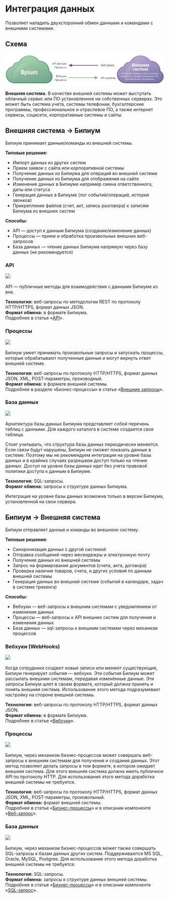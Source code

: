 # Интеграция данных

Позволяет наладить двухсторонний обмен данными и командами с внешними системами.

## Схема

![](../.gitbook/assets/integration-data-scheme.png)

**Внешняя система.** В качестве внешней системы может выступать облачный сервис или ПО установленное на собственных серверах. Это может быть система учета, системы телефонии, бухгалтерские программы, профессиональное и отраслевое ПО, а также интернет сервисы, социсети, корпоративные системы и сайты.

## Внешняя система → Бипиум

Бипиум принимает данные/команды из внешней системы.

**Типовые решения:**

* Импорт данных из других систем
* Прием заявок с сайта или корпоративной системы
* Получение данных из Бипиума для операций во внешней системе
* Получение данных из Бипиума для отображения на сайте
* Изменение данных в Бипиуме например смена ответственного, даты или статуса
* Генерация данных в Бипиуме (лог событий/операций, история звонков)
* Прикрепление файлов (счет, акт, запись разговора) к записям Бипиума из внешних систем&#x20;

**Способы:**

* API — доступ к данным Бипиума (создание/изменение данных)
* Процессы — прием и обработка произвольных внешних веб-запросов
* База данных — чтение данных Бипиума напрямую через базу данных (не рекомендуется)

### API

![](../.gitbook/assets/bpium\_get\_api.png)

API — публичные методы для взаимодействия с данными Бипиуме из вне.

**Технология:** веб-запросы по методологии REST по протоколу HTTP/HTTPS, формат данных JSON.\
**Формат обмена:** в формате Бипиума.\
Подробнее в статье «[API](../integrations/api/)».

### Процессы

![](../.gitbook/assets/bpium\_get\_webrequest.png)

Бипиум умеет принимать произвольные запросы и запускать процессы, которые обрабатывают полученные данные и могут вернуть ответ внешней системе.

**Технология:** веб-запросы по протоколу HTTP/HTTPS, формат данных JSON, XML, POST-параметры, производный.\
**Формат обмена:** в формате внешней системы.\
Подробнее в разделе «Бизнес-процессы» в статье «[Внешние запросы](../processes/events/web-requests.md)».

### База данных

![](../.gitbook/assets/bpium\_get\_sql.png)

Архитектура базы данных Бипиума представляет собой перечень таблиц с данными. Для каждого каталога в системе создается своя таблица.

Стоит учитывать, что структура базы данных периодически меняется. Если связи будут нарушены, Бипиум не сможет показать данные в системе. Поэтому мы не рекомендуем интеграции на уровне базы данных и в крайних случаях разрешаем доступ только на чтение данных. Доступ на уровне базы данных идет без учета правовой политики доступа к данным в Бипиуме.

**Технология:** SQL-запросы.\
**Формат обмена:** запросы к структуре данных Бипиума.

Интеграция на уровне базы данных возможна только в версии Бипиума, установленной на свои сервера.

## Бипиум → Внешняя система

Бипиум отправляет данные и команды во внешнюю систему.

**Типовые решения:**

* Синхронизация данных с другой системой
* Отправка сообщений через месендежры и электронную почту
* Получение данных из внешней системы
* Запрос на формирования документов (счета, акта, договора)
* Проверка наличия товаров, счета, и других условий по данным внешней системы
* Генерация данных во внешней системе (событий в календаре, задач в системе трекенга)

**Способы:**

* Вебхуки — веб-запросы к внешним системам с уведомлением от изменении данных
* Процессы — веб-запросы к API внешних систем для получения и изменения данных
* База данных — sql-запросы к внешним системам через механизм процессов

### Вебхуки (WebHooks)

![](../.gitbook/assets/bpium\_send\_webhook.png)

Когда сотрудники создают новые записи или меняют существующие, Бипиум генерирует события — вебхуки. Эти события Бипиум может рассылать внешним системам, передавая изменённые данные. Эти запросы Бипиум шлет в своем формате, который должна принять и понять внешняя система. Использование этого метода подразумевает настройку на стороне внешней системы.

**Технология:** веб-запросы по протоколу HTTP/HTTPS, формат данных JSON.\
**Формат обмена:** в формате Бипиума.\
Подробнее в статье «[Вебхуки](../webhooks.md)».

### Процессы

![](../.gitbook/assets/bpium\_send\_webrequest.png)

Бипиум, через механизм бизнес-процессов может совершать веб-запросы к внешним системам для получения и создания данных. Этот метод позволяет делать запросы в том формате, в котором ожидает внешняя система. Для этого внешняя система должна иметь публичное API по протоколу HTTP. Для использования этого метода доработка внешней системы не требуется.

**Технология:** веб-запросы по протоколу HTTP/HTTPS, формат данных JSON, XML, POST-параметры, произвольный.\
**Формат обмена:** формат внешней системы.\
Подробнее в статье «[Бизнес-процессы](../processes.md)» и в описании компоненте «[Веб-запрос](../processes/components/web.md)».

### База данных

![](../.gitbook/assets/bpium\_send\_sql.png)

Бипиум, через механизм бизнес-процессов может также совершать SQL-запросы к базам данных других систем. Поддерживаются MS SQL, Oracle, MySQL, Postgree. Для использования этого метода доработка внешней системы не требуется.

**Технология:** SQL-запросы.\
**Формат обмена:** запросы к структуре данных внешней системы.\
Подробнее в статье «[Бизнес-процессы](../processes.md)» и в описании компоненте «[SQL-запрос](../processes/components/sql.md)».
